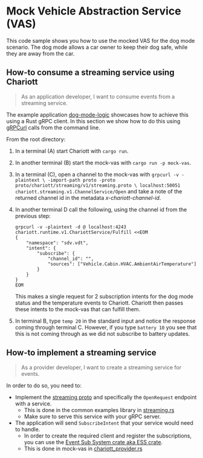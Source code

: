 # Mock Vehicle Abstraction Service (VAS)

This code sample shows you how to use the mocked VAS for the dog mode scenario.
The dog mode allows a car owner to keep their dog safe, while they are away from
the car.

## How-to consume a streaming service using Chariott

> As an application developer, I want to consume events from a streaming
> service.

The example application [dog-mode-logic](../dog-mode-logic/) showcases how to
achieve this using a Rust gRPC client. In this section we show how to do this
using [gRPCurl](https://github.com/fullstorydev/grpcurl) calls from the command line.

From the root directory:

1. In a terminal (A) start Chariott with `cargo run`.
2. In another terminal (B) start the mock-vas with `cargo run -p mock-vas`.
3. In a terminal (C), open a channel to the mock-vas with `grpcurl -v -plaintext \
   -import-path proto -proto proto/chariott/streaming/v1/streaming.proto \
   localhost:50051 chariott.streaming.v1.ChannelService/Open` and take a note of
   the returned channel id in the metadata _x-chariott-channel-id_.
4. In another terminal D call the following, using the channel id from the
   previous step:

   ```shell
   grpcurl -v -plaintext -d @ localhost:4243 chariott.runtime.v1.ChariottService/Fulfill <<EOM
   {
       "namespace": "sdv.vdt",
       "intent": {
           "subscribe": {
               "channel_id": "",
               "sources": ["Vehicle.Cabin.HVAC.AmbientAirTemperature"]
           }
       }
   }
   EOM
   ```

   This makes a single request for 2 subscription intents for the
   dog mode status and the temperature events to Chariott. Chariott then passes these
   intents to the mock-vas that can fulfill them.
5. In terminal B, type `temp 20` in the standard input and notice the response
   coming through terminal C. However, if you type `battery 10` you see that
   this is not coming through as we did not subscribe to battery updates.

## How-to implement a streaming service

> As a provider developer, I want to create a streaming service for events.

In order to do so, you need to:

- Implement the [streaming proto](../../../proto/chariott/streaming/v1/streaming.proto)
  and specifically the `OpenRequest` endpoint with a service.
  - This is done in the common examples library in [streaming.rs](../../common/src/chariott/streaming.rs)
  - Make sure to serve this service with your gRPC server.
- The application will send `SubscribeIntent` that your service would need to
  handle.
  - In order to create the required client and register the subscriptions, you
    can use the [Event Sub System crate aka ESS crate](../../../ess/).
  - This is done in mock-vas in [chariott_provider.rs](./src/chariott_provider.rs)
